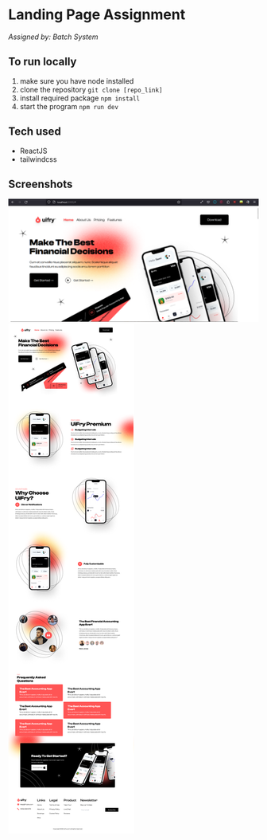 # Landing Page Assignment

_Assigned by: Batch System_

## To run locally

1. make sure you have node installed
2. clone the repository `git clone [repo_link]`
3. install required package `npm install`
4. start the program `npm run dev`

## Tech used

- ReactJS
- tailwindcss

## Screenshots

![screenshot of page](./images/ss.png)
![full page ss](./images/full%20ss.png)
